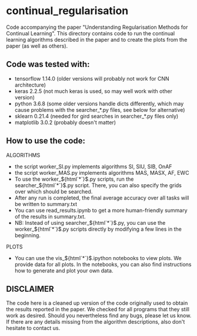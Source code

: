 # continual_regularisation
Code accompanying the paper "Understanding Regularisation Methods for Continual Learning".
This directory contains code to run the continual learning algorithms described in the paper and to create the plots from the paper (as well as others).

## Code was tested with:
- tensorflow 1.14.0     (older versions will probably not work for CNN architecture)
- keras 2.2.5           (not much keras is used, so may well work with other version)
- python 3.6.8          (some older versions handle dicts differently, which may cause problems with the searcher_*.py files, see below for alternative)
- sklearn 0.21.4        (needed for gird searches in searcher_*.py files only)
- matplotlib 3.0.2      (probably doesn't matter)


## How to use the code:
ALGORITHMS
- the script worker_SI.py implements algorithms SI, SIU, SIB, OnAF
- the script worker_MAS.py implements algorithms MAS, MASX, AF, EWC
- To use the worker_${html`*`}$.py scripts, run the searcher_${html`*`}$.py script. There, you can also specify the grids over which should be searched.
- After any run is completed, the final average accuracy over all tasks will be written to summary.txt
- You can use read_results.ipynb to get a more human-friendly summary of the results in summary.txt.
- NB: Instead of using searcher_${html`*`}$.py, you can use the worker_${html`*`}$.py scripts directly by modifying a few lines in the beginning.

PLOTS
- You can use the vis_${html`*`}$.ipython notebooks to view plots. We provide data for all plots. In the notebooks, you can also find instructions how to generate and plot your own data.

## DISCLAIMER
The code here is a cleaned up version of the code originally used to obtain the results reported in the paper. We checked for all programs that they still work as desired. Should you nevertheless find any bugs, please let us know. 
If there are any details missing from the algorithm descriptions, also don't hesitate to contact us.
